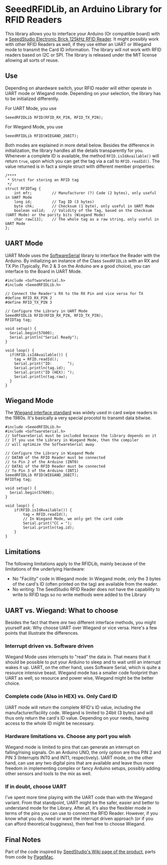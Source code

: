 # SeeedRFIDLib, an Arduino Library for RFID Readers

This library allows you to interface your Arduino (Or compatible board) with a [SeeedStudio Electronic Brick 125kHz RFID Reader](http://www.seeedstudio.com/wiki/Electronic_brick_-_125Khz_RFID_Card_Reader). It might possibly work with other RFID Readers as well, if they use either an UART or Wiegand mode to transmit the Card ID information. The library will not work with RFID readers based on I2C or SPI. The library is released under the MIT license allowing all sorts of reuse.

## Use
Depending on ahardware switch, your RFID reader will either operate in UART mode or Wiegand mode. Depending on your selection, the library has to be initialized differently. 

For UART Mode, you use

    SeeedRFIDLib RFID(RFID_RX_PIN, RFID_TX_PIN);
    
For Wiegand Mode, you use
        
    SeeedRFIDLib RFID(WIEGAND_26BIT);
    
Both modes are explained in more detail below. Besides the difference in initialization, the library handles all the details transparently for you. Whenever a complete ID is available, the method ``RFID.isIdAvailable()`` will return ``true``, upon which you can get the tag via a call to ``RFID.readId()``. The value returned is in fact a simple struct with different member properties:

    /**** 
     * Struct for storing an RFID tag
     */
    struct RFIDTag {
    	int mfr;         // Manufacturer (?) Code (2 bytes), only useful in UART Mode
    	long id;         // Tag ID (3 bytes)
    	byte chk;        // Checksum (1 byte), only useful in UART Mode
    	boolean valid;   // Validity of the Tag, based on the Checksum (UART Mode) or the parity bits (Wiegand Mode)
    	char raw[13];    // The whole tag as a raw string, only useful in UART Mode
    };

## UART Mode
UART Mode uses the [SoftwareSerial](http://arduino.cc/hu/Reference/SoftwareSerial) library to interface the Reader with the Arduino. By initializing an instance of the Class ``SeedRFIDLib`` with an RX and TX Pin (Typically, Pin 2 & 3 on the Arduino are a good choice), you can interface to the Board in UART Mode.

    #include <SoftwareSerial.h>
    #include <SeeedRFIDLib.h>

    // Connect the Reader's RX to the RX Pin and vice versa for TX
    #define RFID_RX_PIN 2
    #define RFID_TX_PIN 3

    // Configure the Library in UART Mode
    SeeedRFIDLib RFID(RFID_RX_PIN, RFID_TX_PIN);
    RFIDTag tag;

    void setup() {
      Serial.begin(57600);
      Serial.println("Serial Ready");
    }

    void loop() {  
      if(RFID.isIdAvailable()) {
        tag = RFID.readId();
        Serial.print("ID:       ");
        Serial.println(tag.id);
        Serial.print("ID (HEX): ");
        Serial.println(tag.raw);
      }
    }
    
## Wiegand Mode
The [Wiegand interface standard](http://en.wikipedia.org/wiki/Wiegand_interface) was widely used in card swipe readers in the 1980s. It's basically a very special procotol to transmit data bitwise.

    #include <SeeedRFIDLib.h>
    #include <SoftwareSerial.h> 
    // SoftwareSerial must be included because the library depends on it
    // If you use the Library in Wiegand Mode, then the compiler
    // will optimize the SoftwareSerial away

    // Configure the Library in Wiegand Mode
    // DATA0 of the RFID Reader must be connected 
    // to Pin 2 of the Arduino (INT0)
    // DATA1 of the RFID Reader must be connected
    // To Pin 3 of the Arduino (INT1)
    SeeedRFIDLib RFID(WIEGAND_26BIT); 
    RFIDTag tag;

    void setup() {
      Serial.begin(57600);
    }
    
    void loop() {
        if(RFID.isIdAvailable()) {
            tag = RFID.readId();
            // In Wiegand Mode, we only get the card code
            Serial.print("CC = ");
            Serial.println(tag.id); 
        }
    }

## Limitations
The following limitations apply to the RFIDLib, mainly because of the limitations of the underlying Hardware:

* No "Facility" code in Wiegand mode: In Wiegand mode, only the 3 bytes of the card's ID (often printed on the tag) are available from the reader.
* No writing: The SeedStudio RFID Reader does not have the capability to write to RFID tags so no write methods were added to the Library


## UART vs. Wiegand: What to choose
Besides the fact that there *are* two different interface methods, you might yourself ask: Why choose UART over Wiegand or vice versa. Here's a few points that illustrate the differences.

### Interrupt driven vs. Software driven
Wiegand Mode uses interrupts to "read" the data in. That means that it should be possible to put your Arduino to sleep and to wait until an interrupt wakes it up. UART, on the other hand, uses Software Serial, which is quite a resource intensive beast. Wiegand mode has a smaller code footprint than UART as well, so resource and power wise, Wiegand might be the better choice.

### Complete code (Also in HEX) vs. Only Card ID
UART mode will return the complete RFID's ID value, including the manufacturer/facility code. Wiegand is limited to 24bit (3 bytes) and will thus only return the card's ID value. Depending on your needs, having access to the whole ID might be necessary.

### Hardware limitations vs. Choose any port you wish
Wiegand mode is limited to pins that can generate an interrupt on falling/rising signals. On an Arduino UNO, the only option are thus PIN 2 and PIN 3 (Interrupts INT0 and INT1, respectively). UART mode, on the other hand, can use any two digital pins that are available and leave thus more freedom in implementing complex or fancy Arduino setups, possibly adding other sensors and tools to the mix as well.

### If in doubt, choose UART
I've spent more time playing with the UART code than with the Wiegand variant. From that standpoint, UART might be the safer, easier and better to understand mode for the Library. After all, it's also the flexibler mode in terms of the pins you can use to connect the RFID Reader. However, if you know what you do, need or want the interrupt driven approach (or if you can afford theoretical bugginess), then feel free to choose Wiegand. 

## Final Notes
Part of the code inspired by [SeedStudio's Wiki page of the product](http://www.seeedstudio.com/wiki/Electronic_brick_-_125Khz_RFID_Card_Reader), parts from code by [PageMac](http://www.pagemac.com/source.php?f=azure/progs/arduino_hid_wiegand.ino). 